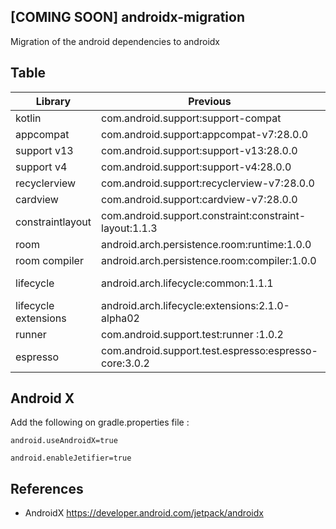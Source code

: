## [COMING SOON] androidx-migration
Migration  of the android dependencies to androidx

## Table

| Library | Previous | Android X     |
| ------------- | ------------- |------------- |
| kotlin | com.android.support:support-compat  | androidx.core:core-ktx:1.0.0|
| appcompat  | com.android.support:appcompat-v7:28.0.0  | androidx.appcompat:appcompat:1.0.2 |
| support v13 |com.android.support:support-v13:28.0.0  | androidx.legacy:legacy-support-v13:1.0.0 |
| support v4 |com.android.support:support-v4:28.0.0  | androidx.legacy:legacy-support-v4:1.0.0 |
| recyclerview  | com.android.support:recyclerview-v7:28.0.0  | androidx.recyclerview:recyclerview:1.0.0 |
| cardview  | com.android.support:cardview-v7:28.0.0  | androidx.cardview:cardview:1.0.0|
| constraintlayout |com.android.support.constraint:constraint-layout:1.1.3|androidx.constraintlayout:constraintlayout:1.1.3|
| room | android.arch.persistence.room:runtime:1.0.0 | androidx.room:room-runtime:2.0.0-rc01 |
| room compiler | android.arch.persistence.room:compiler:1.0.0  | androidx.room:room-compiler:2.0.0-rc01 |
| lifecycle | android.arch.lifecycle:common:1.1.1 |androidx.lifecycle:lifecycle-common:2.0.0-rc01 |
| lifecycle extensions | android.arch.lifecycle:extensions:2.1.0-alpha02 |androidx.lifecycle:lifecycle-extensions:2.0.0-rc01|
| runner | com.android.support.test:runner :1.0.2 | androidx.test:runner :1.0.1 |
| espresso | com.android.support.test.espresso:espresso-core:3.0.2 | androidx.test.espresso:espresso-core:3.1.1|

## Android X

Add the following on gradle.properties file :

```
android.useAndroidX=true

android.enableJetifier=true

```

## References

- AndroidX https://developer.android.com/jetpack/androidx
